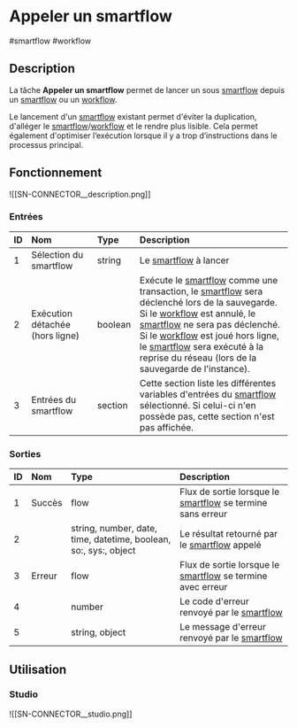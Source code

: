 # Appeler un smartflow

#smartflow #workflow

## Description

La tâche **Appeler un smartflow** permet de lancer un sous [smartflow](Glossaire.md#Smartflow) depuis un [smartflow](Glossaire.md#Smartflow) ou un [workflow](Glossaire.md#Workflow).


Le lancement d'un [smartflow](Glossaire.md#Smartflow) existant permet d'éviter la duplication, d'alléger le [smartflow](Glossaire.md#Smartflow)/[workflow](Glossaire.md#Workflow) et le rendre plus lisible.
Cela permet également d'optimiser l’exécution lorsque il y a trop d’instructions dans le processus	principal.

## Fonctionnement

![[SN-CONNECTOR__description.png]]

### Entrées

| ID | Nom | Type | Description |
|:-|:-|:-|:-|
| 1 | Sélection du smartflow | string | Le [smartflow](Glossaire.md#Smartflow) à lancer |
| 2 | Exécution détachée (hors ligne) | boolean | Exécute le [smartflow](Glossaire.md#Smartflow) comme une transaction, le [smartflow](Glossaire.md#Smartflow) sera déclenché lors de la sauvegarde.<br /> Si le [workflow](Glossaire.md#Workflow) est annulé, le [smartflow](Glossaire.md#Smartflow) ne sera pas déclenché.<br /> Si le [workflow](Glossaire.md#Workflow) est joué hors ligne, le [smartflow](Glossaire.md#Smartflow) sera exécuté à la reprise du réseau (lors de la sauvegarde de l'instance). |
| 3 | Entrées du smartflow | section | Cette section liste les différentes variables d'entrées du [smartflow](Glossaire.md#Smartflow) sélectionné. Si celui-ci n'en possède pas, cette section n'est pas affichée. |

### Sorties

| ID | Nom | Type | Description |
|:-|:-|:-|:-|
| 1 | Succès | flow | Flux de sortie lorsque le [smartflow](Glossaire.md#Smartflow) se termine sans erreur |
| 2 |  | string, number, date, time, datetime, boolean, so:, sys:, object | Le résultat retourné par le [smartflow](Glossaire.md#Smartflow) appelé |
| 3 | Erreur | flow | Flux de sortie lorsque le [smartflow](Glossaire.md#Smartflow) se termine avec erreur |
| 4 |  | number | Le code d'erreur renvoyé par le [smartflow](Glossaire.md#Smartflow) |
| 5 |  | string, object | Le message d'erreur renvoyé par le [smartflow](Glossaire.md#Smartflow) |

## Utilisation

### Studio

![[SN-CONNECTOR__studio.png]]

